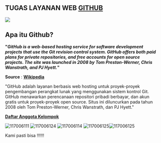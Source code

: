 ## TUGAS LAYANAN WEB [GITHUB](https://github.com)
![](http://wptavern.com/wp-content/uploads/2013/10/github-logo.png)
## Apa itu Github?

**"_GitHub is a web-based hosting service for software development projects that use the Git revision control system. GitHub offers both paid plans for private repositories, and free accounts for open source projects. The site was launched in 2008 by Tom Preston-Werner, Chris Wanstrath, and PJ Hyett._"**

**Source** : **[Wikipedia](http://en.wikipedia.org/wiki/GitHub)**

"GitHub adalah layanan berbasis web hosting untuk proyek-proyek pengembangan perangkat lunak yang menggunakan sistem kontrol Git. GitHub menawarkan perencanaan repositori pribadi  berbayar, dan akun gratis untuk proyek-proyek open source. Situs ini diluncurkan pada tahun 2008 oleh Tom Preston-Werner, Chris Wanstrath, dan PJ Hyett."

**[Daftar Anggota Kelompok](Anggota_Kelompok.md)**

![117006111](https://avatars0.githubusercontent.com/u/7317092?s=75) ![117006124](https://avatars2.githubusercontent.com/u/7317073?s=75) ![117006114](https://avatars1.githubusercontent.com/u/7332953?s=75) ![117006125](https://avatars0.githubusercontent.com/u/7333497?s=75)![117006125](https://scontent-a-sin.xx.fbcdn.net/hprofile-prn2/t1.0-1/c0.0.75.75/p75x75/1896914_664581093606557_962983502_t.jpg)

Kami pasti bisa !!!!!! 

